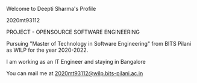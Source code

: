 Welcome to Deepti Sharma's Profile

2020mt93112

PROJECT - OPENSOURCE SOFTWARE ENGINEERING 

Pursuing "Master of Technology in Software Engineering" from BITS Pilani as WILP for the year 2020-2022.

I am working as an IT Engineer and staying in Bangalore

You can mail me at  2020mt93112@wilp.bits-pilani.ac.in
